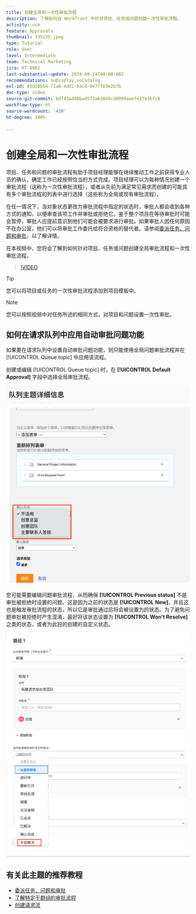 ```yaml
---
title: 创建全局和一次性审批流程
description: 了解如何在 Workfront 中针对项目、任务或问题创建一次性审批流程。
activity: use
feature: Approvals
thumbnail: 335225.jpeg
type: Tutorial
role: User
level: Intermediate
team: Technical Marketing
jira: KT-8962
last-substantial-update: 2024-09-24T00:00:00Z
recommendations: noDisplay,noCatalog
exl-id: 85d28b54-72a6-4dd1-bac8-8e7ffb3e2b76
doc-type: video
source-git-commit: bd743add8bad572a638d4cd0999aeefe1fb3bfc8
workflow-type: ht
source-wordcount: '430'
ht-degree: 100%

---
```


# 创建全局和一次性审批流程

项目、任务和问题的审批流程有助于项目经理能够在继续推动工作之前获得专业人员的确认，确定工作已经按照恰当的方式完成。项目经理可以为每种情况创建一个审批流程（这称为一次性审批流程），或者从先前为满足常见需求而创建的可能具有多个审批流程的列表中进行选择（这些称为全局或现有审批流程）。

在任一情况下，当对象状态更改为审批流程中指定的状态时，审批人都会收到各种方式的通知，以便审查该项工作并审批或拒绝它。鉴于整个项目在等待审批时可能会暂停，审批人应提前意识到他们可能会被要求进行审批。如果审批人因任何原因不在办公室，他们可以将审批工作委托给符合资格的替代者。请参阅[委派任务、问题和审批](/help/manage-work/approval-processes-and-milestone-paths/delegate-approvals.md)，以了解详情。

在本视频中，您将会了解到如何针对项目、任务或问题创建全局审批流程和一次性审批流程。

>[!VIDEO](https://video.tv.adobe.com/v/335225/?quality=12&learn=on)

>[!TIP]
>
>您可以将项目或任务的一次性审批流程添加到项目模板中。

>[!NOTE]
>
>您可以按照视频中对任务所述的相同方式，对项目和问题设置一次性审批。

## 如何在请求队列中应用自动审批问题功能

如果要在请求队列中设置自动审批问题功能，则只能使用全局问题审批流程并在 [!UICONTROL Queue topic] 中应用该流程。

创建或编辑 [!UICONTROL Queue topic] 时，在 **[!UICONTROL Default Approval]** 字段中选择全局审批流程。

![该图显示了如何在队列主题中选择默认审批流程](assets/automatic-issue-approval-1.png)

您可能需要编辑问题审批流程，从而确保 **[!UICONTROL Previous status]** 不是审批被拒绝时设置的问题。这是因为之前的状态是 **[!UICONTROL New]**，并且这也是触发审批流程的状态，所以它是审批通过后将会被设置为的状态。为了避免问题审批被拒绝时产生混淆，最好将该状态设置为 **[!UICONTROL Won't Resolve]** 之类的状态，或者为此目的创建的自定义状态。

![该图显示了在问题被拒绝时更改使用状态](assets/automatic-issue-approval-2.png)


## 有关此主题的推荐教程

* [委派任务、问题和审批](/help/manage-work/approval-processes-and-milestone-paths/delegate-approvals.md)
* [了解特定于群组的审批流程](/help/administration-and-setup/approval-processes-and-milestone-paths/group-specific-approval-processes.md)
* [创建请求流](/help/manage-work/request-queues/create-a-request-flow.md)

